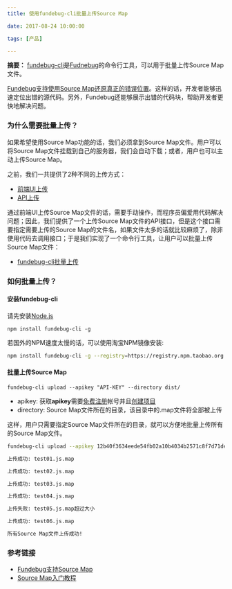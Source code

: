 ```yaml
---
title: 使用fundebug-cli批量上传Source Map

date: 2017-08-24 10:00:00

tags: [产品]

---
```


**摘要：** [fundebug-cli](https://www.npmjs.com/package/fundebug-cli)是[Fudnebug](https://fundebug.com/)的命令行工具，可以用于批量上传Source Map文件。

<!-- more -->

[Fundebug支持使用Source Map还原真正的错误位置](https://blog.fundebug.com/2017/02/27/fundebug-support-sourcemap/)。这样的话，开发者能够迅速定位出错的源代码。另外，Fundebug还能够展示出错的代码块，帮助开发者更快地解决问题。

### 为什么需要批量上传？

如果希望使用Source Map功能的话，我们必须拿到Source Map文件。用户可以将Source Map文件挂载到自己的服务器，我们会自动下载；或者，用户也可以主动上传Source Map。

之前，我们一共提供了2种不同的上传方式：

- [前端UI上传](https://docs.fundebug.com/notifier/javascript/sourcemap/upload/ui.html)
- [API上传](https://docs.fundebug.com/notifier/javascript/sourcemap/upload/api.html)

通过前端UI上传Source Map文件的话，需要手动操作，而程序员偏爱用代码解决问题；因此，我们提供了一个上传Source Map文件的API接口，但是这个接口需要指定需要上传的Source Map的文件名，如果文件太多的话就比较麻烦了，除非使用代码去调用接口；于是我们实现了一个命令行工具，让用户可以批量上传Source Map文件：

- [fundebug-cli批量上传](https://docs.fundebug.com/notifier/javascript/sourcemap/upload/cli.html)



### 如何批量上传？

#### 安装fundebug-cli

请先安装[Node.js](https://nodejs.org/zh-cn/download/)

```
npm install fundebug-cli -g
```


若国外的NPM速度太慢的话，可以使用淘宝NPM镜像安装:

```bash
npm install fundebug-cli -g --registry=https://registry.npm.taobao.org
```

#### 批量上传Source Map

```
fundebug-cli upload --apikey "API-KEY" --directory dist/
```

- apikey: 获取**apikey**需要[免费注册](https://fundebug.com/team/create)帐号并且[创建项目](https://fundebug.com/project/create)
- directory: Source Map文件所在的目录，该目录中的.map文件将全部被上传

这样，用户只需要指定Source Map文件所在的目录，就可以方便地批量上传所有的Source Map文件。

```bash
fundebug-cli upload --apikey 12b40f3634eede54fb02a10b4034b2571c8f7d71dee9edbc60eba024678a1aa1  --directory dist/

上传成功: test01.js.map

上传成功: test02.js.map

上传成功: test03.js.map

上传成功: test04.js.map

上传失败: test05.js.map超过大小

上传成功: test06.js.map

所有Source Map文件上传成功!
```

### 参考链接

- [Fundebug支持Source Map](https://blog.fundebug.com/2017/02/27/fundebug-support-sourcemap/)
- [Source Map入门教程](https://blog.fundebug.com/2017/03/13/sourcemap-tutorial/)